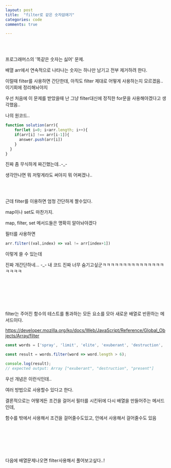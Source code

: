 ```yaml
---
layout: post
title:  "filter로 같은 숫자없애기"
categories: code
comments: true

---
```




<br>

<br>

프로그래머스의 '똑같은 숫자는 싫어' 문제.

배열 arr에서 연속적으로 나타나는 숫자는 하나만 남기고 전부 제거하려 한다.



이럴때 filter를 사용하면 간단한데, 아직도 filter 제대로 어떻게 사용하는지 모르겠음.. 이기회에 정리해놔야지

우선 처음에 이 문제를 받았을때 난 그냥 filter대신에 정직한 for문을 사용해야겠다고 생각했음..

나의 원코드..

~~~js
function solution(arr){
	for(let i=0; i<arr.length; i++){
    if(arr[i] !== arr[i-1]){
      answer.push(arr[i])    
    }
  }
}
~~~

진짜 좀 무식하게 짜긴했는데..-_-

생각안나면 뭐 저렇게라도 써야지 뭐 어쩌겠나..

<br>

<br>

근데 filter를 이용하면 엄청 간단하게 짤수있다.

map이나 set도 마찬가지.

map, filter, set 메서드들은 명확히 알아놔야겠다

필터를 사용하면 

~~~js
arr.filter((val,index) => val != arr[index+1])
~~~

이렇게 쓸 수 있는데

진짜 개간단하네... -_- 내 코드 진짜 너무 숨기고싶군ㅋㅋㅋㅋㅋㅋㅋㅋㅋㅋㅋㅋㅋㅋㅋㅋㅋㅋㅋ

<br>

<br>

<br>

<br>

<br>

filter는 주어진 함수의 테스트를 통과하는 모든 요소를 모아 새로운 배열로 반환하는 메서드이다.

https://developer.mozilla.org/ko/docs/Web/JavaScript/Reference/Global_Objects/Array/filter

~~~js
const words = ['spray', 'limit', 'elite', 'exuberant', 'destruction', 'present'];

const result = words.filter(word => word.length > 6);

console.log(result);
// expected output: Array ["exuberant", "destruction", "present"]

~~~



우선 개념은 이런식인데..

여러 방법으로 사용할수 있다고 한다.

결론적으로는 어떻게든 조건을 걸어서 필터를 시킨뒤에 다시 배열을 만들어주는 메서드인데,

함수를 밖에서 사용해서 조건을 걸어줄수도있고, 안에서 사용해서 걸어줄수도 있음



<br>

<br>

<br>

<br>

<br>

다음에 배열문제나오면 filter사용해서 풀어보고싶다..!
